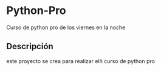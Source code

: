 # Python-Pro
Curso de python pro de los viernes en la noche

## Descripción

este proyecto se crea para realizar elñ curso de python pro
